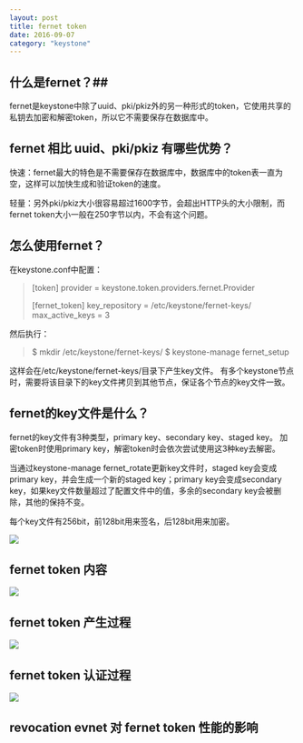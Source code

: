 ```yaml
---
layout: post
title: fernet token
date: 2016-09-07
category: "keystone"
---
```


## 什么是fernet？##

fernet是keystone中除了uuid、pki/pkiz外的另一种形式的token，它使用共享的私钥去加密和解密token，所以它不需要保存在数据库中。

## fernet 相比 uuid、pki/pkiz 有哪些优势？ ##

快速：fernet最大的特色是不需要保存在数据库中，数据库中的token表一直为空，这样可以加快生成和验证token的速度。

轻量：另外pki/pkiz大小很容易超过1600字节，会超出HTTP头的大小限制，而fernet token大小一般在250字节以内，不会有这个问题。

## 怎么使用fernet？ ##

在keystone.conf中配置：

> [token]
> provider = keystone.token.providers.fernet.Provider
> 
> [fernet_token]
> key_repository = /etc/keystone/fernet-keys/
> max_active_keys = 3

然后执行：
> $ mkdir /etc/keystone/fernet-keys/
> $ keystone-manage fernet_setup

这样会在/etc/keystone/fernet-keys/目录下产生key文件。
有多个keystone节点时，需要将该目录下的key文件拷贝到其他节点，保证各个节点的key文件一致。

## fernet的key文件是什么？ ##

fernet的key文件有3种类型，primary key、secondary key、staged key。
加密token时使用primary key，解密token时会依次尝试使用这3种key去解密。

当通过keystone-manage fernet_rotate更新key文件时，staged key会变成primary key，并会生成一个新的staged key；primary key会变成secondary key，如果key文件数量超过了配置文件中的值，多余的secondary key会被删除，其他的保持不变。

每个key文件有256bit，前128bit用来签名，后128bit用来加密。

![](http://i.imgur.com/IXJot62.png)

## fernet token 内容 ##

![](http://i.imgur.com/Pv4wlf7.png)

## fernet token 产生过程 ##

![](http://i.imgur.com/v8lWnTu.png)

## fernet token 认证过程 ##

![](http://i.imgur.com/F8fUFKj.png)

## revocation evnet 对 fernet token 性能的影响 ##







